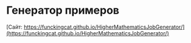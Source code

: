 # Генератор примеров

[Сайт: https://funckingcat.github.io/HigherMathematicsJobGenerator/](https://funckingcat.github.io/HigherMathematicsJobGenerator/)